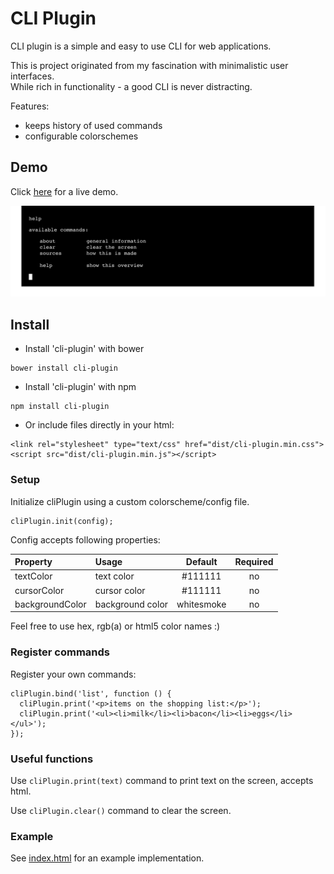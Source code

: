 # CLI Plugin
CLI plugin is a simple and easy to use CLI for web applications.  

This is project originated from my fascination with minimalistic user interfaces.  
While rich in functionality - a good CLI is never distracting.  

Features:
- keeps history of used commands
- configurable colorschemes

## Demo
Click <a href="https://rawgit.com/g1eb/cli-plugin/master/" target="_blank">here</a> for a live demo.

[<img src="https://raw.githubusercontent.com/g1eb/cli-plugin/master/img/cli-plugin.png" alt="CLI Plugin">](https://rawgit.com/g1eb/cli-plugin/master/)

## Install

- Install 'cli-plugin' with bower

```
bower install cli-plugin
```

- Install 'cli-plugin' with npm

```
npm install cli-plugin
```

- Or include files directly in your html:

```
<link rel="stylesheet" type="text/css" href="dist/cli-plugin.min.css">
<script src="dist/cli-plugin.min.js"></script>
```

### Setup

Initialize cliPlugin using a custom colorscheme/config file.

```
cliPlugin.init(config);
```

Config accepts following properties:

|Property        | Usage           | Default  | Required |
|:------------- |:-------------|:-----:|:-----:|
| textColor | text color | #111111 | no |
| cursorColor | cursor color | #111111 | no |
| backgroundColor | background color | whitesmoke | no |

Feel free to use hex, rgb(a) or html5 color names :)

### Register commands

Register your own commands:

```
cliPlugin.bind('list', function () {
  cliPlugin.print('<p>items on the shopping list:</p>');
  cliPlugin.print('<ul><li>milk</li><li>bacon</li><li>eggs</li></ul>');
});
```

### Useful functions

Use ```cliPlugin.print(text)``` command to print text on the screen, accepts html.  

Use ```cliPlugin.clear()``` command to clear the screen.

### Example

See [index.html](https://github.com/g1eb/cli-plugin/blob/master/index.html) for an example implementation.
